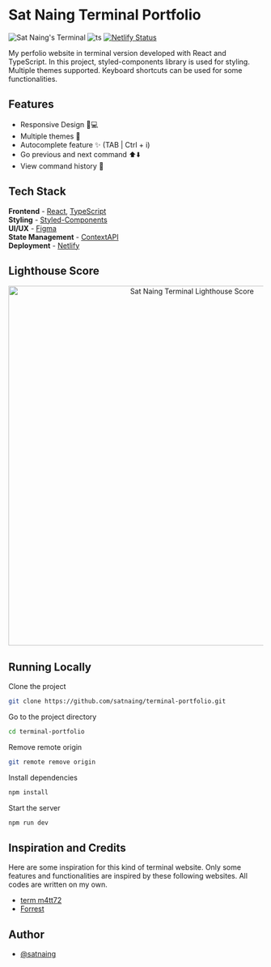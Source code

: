 # Sat Naing Terminal Portfolio

![Sat Naing's Terminal](https://user-images.githubusercontent.com/53733092/172165697-a69d61dd-98f5-4237-910c-5915b5b8952b.png)
![ts](https://badgen.net/badge/Built%20With/TypeScript/blue) [![Netlify Status](https://api.netlify.com/api/v1/badges/81fdb91d-c06f-46c2-b18d-dfc6f090f281/deploy-status)](https://app.netlify.com/sites/terminal-sn/deploys)

My perfolio website in terminal version developed with React and TypeScript. In this project, styled-components library is used for styling. Multiple themes supported. Keyboard shortcuts can be used for some functionalities.

## Features

- Responsive Design 📱💻
- Multiple themes 🎨
- Autocomplete feature ✨ (TAB | Ctrl + i)
- Go previous and next command ⬆️⬇️
- View command history 📖

## Tech Stack

**Frontend** - [React](https://reactjs.org/), [TypeScript](https://www.typescriptlang.org/)  
**Styling** - [Styled-Components](https://styled-components.com/)  
**UI/UX** - [Figma](https://figma.com/)  
**State Management** - [ContextAPI](https://reactjs.org/docs/context.html)  
**Deployment** - [Netlify](https://app.netlify.com/)

## Lighthouse Score

<p align="center">
<img width="710" alt="Sat Naing Terminal Lighthouse Score" src="https://user-images.githubusercontent.com/53733092/172168920-d05dd889-802e-48f3-8266-75e0357f561e.png">
</p>

## Running Locally

Clone the project

```bash
git clone https://github.com/satnaing/terminal-portfolio.git
```

Go to the project directory

```bash
cd terminal-portfolio
```

Remove remote origin

```bash
git remote remove origin
```

Install dependencies

```bash
npm install
```

Start the server

```bash
npm run dev
```

## Inspiration and Credits

Here are some inspiration for this kind of terminal website. Only some features and functionalities are inspired by these following websites. All codes are written on my own.

- [term m4tt72](https://term.m4tt72.com/)
- [Forrest](https://fkcodes.com/)

## Author

- [@satnaing](https://satnaing.dev)
